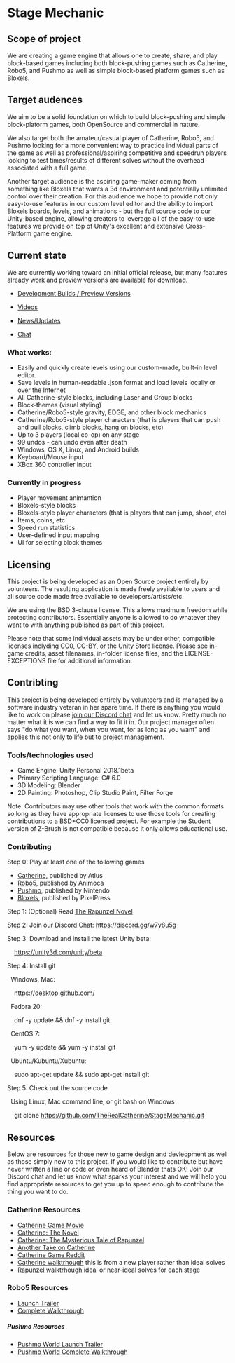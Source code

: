 # Stage Mechanic

## Scope of project

We are creating a game engine that allows one to create, share, and play block-based games including both block-pushing games such as Catherine, Robo5, and Pushmo as well as simple block-based platform games such as Bloxels.

## Target audences

We aim to be a solid foundation on which to build block-pushing and simple block-platorm games, both OpenSource and commercial in nature.

We also target both the amateur/casual player of Catherine, Robo5, and Pushmo looking for a more convenient way to practice individual parts of the game as well as professional/aspiring competitive and speedrun players looking to test times/results of different solves without the overhead associated with a full game.

Another target audience is the aspiring game-maker coming from something like Bloxels that wants a 3d environment and potentially unlimited control over their creation. For this audience we hope to provide not only easy-to-use features in our custom level editor and the ability to import Bloxels boards, levels, and animations - but the full source code to our Unity-based engine, allowing creators to leverage all of the easy-to-use features we provide on top of Unity's excellent and extensive Cross-Platform game engine.

## Current state

We are currently working toward an initial official release, but many features already work and preview versions are available for download.

* [Development Builds / Preview Versions](https://www.reddit.com/r/StageMechanic/comments/7q9jey/latest_development_build_downloads/)

* [Videos](https://www.youtube.com/channel/UCO7dcRrjPb5eCst-9uAXXPg/videos)

* [News/Updates](https://www.reddit.com/r/StageMechanic/)

* [Chat](https://discord.gg/TBU4MyE)

### What works:
* Easily and quickly create levels using our custom-made, built-in level editor.
* Save levels in human-readable .json format and load levels locally or over the Internet
* All Catherine-style blocks, including Laser and Group blocks
* Block-themes (visual styling)
* Catherine/Robo5-style gravity, EDGE, and other block mechanics
* Catherine/Robo5-style player characters (that is players that can push and pull blocks, climb blocks, hang on blocks, etc)
* Up to 3 players (local co-op) on any stage
* 99 undos - can undo even after death
* Windows, OS X, Linux, and Android builds
* Keyboard/Mouse input
* XBox 360 controller input

### Currently in progress
* Player movement animantion
* Bloxels-style blocks
* Bloxels-style player characters (that is players that can jump, shoot, etc)
* Items, coins, etc.
* Speed run statistics
* User-defined input mapping
* UI for selecting block themes

## Licensing

This project is being developed as an Open Source project entirely by volunteers. The resulting application is made freely available to users and all source code made free available to developers/artists/etc.

We are using the BSD 3-clause license. This allows maximum freedom while protecting contributors. Essentially anyone is allowed to do whatever they want to with anything published as part of this project. 

Please note that some individual assets may be under other, compatible licenses inclyding CC0, CC-BY, or the Unity Store license. Please see in-game credits, asset filenames, in-folder license files, and the LICENSE-EXCEPTIONS file for additional information.

## Contribting

This project is being developed entirely by volunteers and is managed by a software industry veteran in her spare time. If there is anything you would like to work on please [join our Discord chat](https://discord.gg/TBU4MyE) and let us know. Pretty much no matter what it is we can find a way to fit it in. Our project manager often says "do what you want, when you want, for as long as you want" and applies this not only to life but to project management.

### Tools/technologies used

* Game Engine: Unity Personal 2018.1beta
* Primary Scripting Language: C# 6.0
* 3D Modeling: Blender
* 2D Painting: Photoshop, Clip Studio Paint, Filter Forge

Note: Contributors may use other tools that work with the common formats so long as they have appropriate licenses to use those tools for creating contributions to a BSD+CC0 licensed project. For example the Student version of Z-Brush is not compatible because it only allows educational use.

### Contributing

Step 0: Play at least one of the following games
* [Catherine](http://catherine.wikia.com/wiki/Catherine_Wiki), published by Atlus
* [Robo5](https://play.google.com/store/apps/details?id=com.animoca.google.robo5&hl=en), published by Animoca
* [Pushmo](https://www.nintendo.com/games/detail/pushmo-3ds), published by Nintendo
* [Bloxels](https://www.bloxelsbuilder.com/), published by PixelPress

Step 1: (Optional) Read [The Rapunzel Novel](http://fftranslations.atspace.co.uk/rapunzel/)

Step 2: Join our Discord Chat: https://discord.gg/w7y8u5g

Step 3: Download and install the latest Unity beta:

&nbsp;&nbsp;&nbsp;&nbsp;https://unity3d.com/unity/beta

Step 4: Install git

&nbsp;&nbsp;Windows, Mac:

&nbsp;&nbsp;&nbsp;&nbsp;https://desktop.github.com/

&nbsp;&nbsp;Fedora 20:

&nbsp;&nbsp;&nbsp;&nbsp;dnf -y update && dnf -y install git

&nbsp;&nbsp;CentOS 7:

&nbsp;&nbsp;&nbsp;&nbsp;yum -y update && yum -y install git

&nbsp;&nbsp;Ubuntu/Kubuntu/Xubuntu:

&nbsp;&nbsp;&nbsp;&nbsp;sudo apt-get update && sudo apt-get install git

Step 5: Check out the source code

&nbsp;&nbsp;Using Linux, Mac command line, or git bash on Windows

&nbsp;&nbsp;&nbsp;&nbsp;git clone https://github.com/TheRealCatherine/StageMechanic.git

## Resources

Below are resources for those new to game design and devleopment as well as those simply new to this project. If you would like to contribute but have never written a line or code or even heard of Blender thats OK! Join our Discord chat and let us know what sparks your interest and we will help you find appropriate resources to get you up to speed enough to contribute the thing you want to do.

### Catherine Resources

* [Catherine Game Movie](https://www.youtube.com/watch?v=QX_ImJmCbSs)
* [Catherine: The Novel](http://fftranslations.atspace.co.uk/catherine/)
* [Catherine: The Mysterious Tale of Rapunzel](http://fftranslations.atspace.co.uk/rapunzel/index.html)
* [Another Take on Catherine](https://www.youtube.com/watch?v=f8k8dG27pB8&t=77s)
* [Catherine Game Reddit](http://reddit.com/r/catherinegame)
* [Catherine walktrhough](https://www.youtube.com/watch?v=dGdVFn8KbBc&list=PLCF294B7A87DAB31C) this is from a new player rather than ideal solves
* [Rapunzel walktrhough](https://www.youtube.com/watch?v=NLRzLdbnpLU&list=PL5775F9FDCBD08849) ideal or near-ideal solves for each stage


### Robo5 Resources

* [Launch Trailer](https://www.youtube.com/watch?v=2S96oOPK1Ck)
* [Complete Walkthrough](https://www.youtube.com/playlist?list=PL5387035B13092571)

##### Pushmo Resources

* [Pushmo World Launch Trailer](https://www.youtube.com/watch?v=Vm7qYpklhNg)
* [Pushmo World Complete Walkthrough](https://www.youtube.com/playlist?list=PLYpDU5ElRBflOhN0lC_wS13aNEVynhS99)

